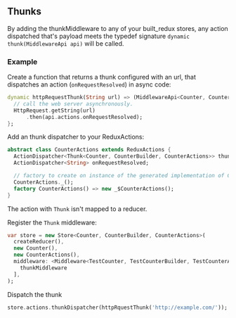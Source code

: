 ## Thunks

By adding the thunkMiddleware to any of your built_redux stores, any action dispatched
that's payload meets the typedef signature ```dynamic thunk(MiddlewareApi api)```
will be called.

### Example

Create a function that returns a thunk configured with an url,
that dispatches an action (`onRequestResolved`) in async code:

```dart
dynamic httpRequestThunk(String url) => (MiddlewareApi<Counter, CounterBuilder, CounterActions> api) {
  // call the web server asynchronously.
  HttpRequest.getString(url)
      .then(api.actions.onRequestResolved);
};
```

Add an thunk dispatcher to your ReduxActions:

```dart
abstract class CounterActions extends ReduxActions {
  ActionDispatcher<Thunk<Counter, CounterBuilder, CounterActions>> thunkDispatcher;
  ActionDispatcher<String> onRequestResolved;

  // factory to create on instance of the generated implementation of CounterActions
  CounterActions._();
  factory CounterActions() => new _$CounterActions();
}
```

The action with `Thunk` isn't mapped to a reducer.

Register the `Thunk` middleware:

```dart
var store = new Store<Counter, CounterBuilder, CounterActions>(
  createReducer(),
  new Counter(),
  new CounterActions(),
  middleware: <Middleware<TestCounter, TestCounterBuilder, TestCounterActions>>[
    thunkMiddleware
  ],
);
```

Dispatch the thunk

```dart
store.actions.thunkDispatcher(httpRquestThunk('http://example.com/'));
```
